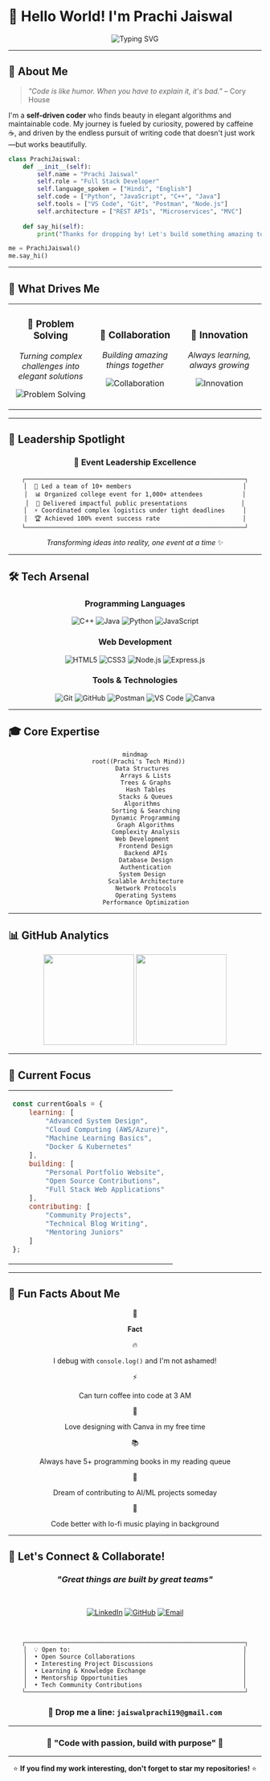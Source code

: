 
# 👋 Hello World! I'm **Prachi Jaiswal**

<div align="center">



![Typing SVG](https://readme-typing-svg.herokuapp.com/?font=Fira+Code&weight=600&size=28&duration=3000&pause=1000&color=36BCF7&center=true&vCenter=true&multiline=true&width=600&height=200&lines=Full+Stack+Developer;Algorithm+Enthusiast;Open+Source+Contributor;Problem+Solving+Ninja)

</div>

----------

## 🎯 **About Me**

> _"Code is like humor. When you have to explain it, it's bad."_ – Cory House

I'm a **self-driven coder** who finds beauty in elegant algorithms and maintainable code. My journey is fueled by curiosity, powered by caffeine ☕, and driven by the endless pursuit of writing code that doesn't just work—but works beautifully.

```python
class PrachiJaiswal:
    def __init__(self):
        self.name = "Prachi Jaiswal"
        self.role = "Full Stack Developer"
        self.language_spoken = ["Hindi", "English"]
        self.code = ["Python", "JavaScript", "C++", "Java"]
        self.tools = ["VS Code", "Git", "Postman", "Node.js"]
        self.architecture = ["REST APIs", "Microservices", "MVC"]
        
    def say_hi(self):
        print("Thanks for dropping by! Let's build something amazing together 🚀")

me = PrachiJaiswal()
me.say_hi()

```

----------

## 🌟 **What Drives Me**

<table> <tr> <td width="33%" align="center">

### 🧠 **Problem Solving**

_Turning complex challenges into elegant solutions_

![Problem Solving](https://img.shields.io/badge/Mindset-Growth-brightgreen?style=for-the-badge)

</td> <td width="33%" align="center">

### 🤝 **Collaboration**

_Building amazing things together_

![Collaboration](https://img.shields.io/badge/Team-Player-blue?style=for-the-badge)

</td> <td width="33%" align="center">

### 🚀 **Innovation**

_Always learning, always growing_

![Innovation](https://img.shields.io/badge/Always-Learning-orange?style=for-the-badge)

</td> </tr> </table>

----------

## 💼 **Leadership Spotlight**

<div align="center">

### 🎪 **Event Leadership Excellence**

```
┌─────────────────────────────────────────────────────────────┐
│  🎯 Led a team of 10+ members                               │
│  📊 Organized college event for 1,000+ attendees           │
│  🎤 Delivered impactful public presentations               │
│  ⚡ Coordinated complex logistics under tight deadlines     │
│  🏆 Achieved 100% event success rate                       │
└─────────────────────────────────────────────────────────────┘

```

_Transforming ideas into reality, one event at a time_ ✨

</div>

----------

## 🛠️ **Tech Arsenal**

<div align="center">

### **Programming Languages**

![C++](https://img.shields.io/badge/C%2B%2B-00599C?style=for-the-badge&logo=c%2B%2B&logoColor=white) ![Java](https://img.shields.io/badge/Java-ED8B00?style=for-the-badge&logo=openjdk&logoColor=white) ![Python](https://img.shields.io/badge/Python-3776AB?style=for-the-badge&logo=python&logoColor=white) ![JavaScript](https://img.shields.io/badge/JavaScript-F7DF1E?style=for-the-badge&logo=javascript&logoColor=black)

### **Web Development**

![HTML5](https://img.shields.io/badge/HTML5-E34F26?style=for-the-badge&logo=html5&logoColor=white) ![CSS3](https://img.shields.io/badge/CSS3-1572B6?style=for-the-badge&logo=css3&logoColor=white) ![Node.js](https://img.shields.io/badge/Node.js-43853D?style=for-the-badge&logo=node.js&logoColor=white) ![Express.js](https://img.shields.io/badge/Express.js-404D59?style=for-the-badge)

### **Tools & Technologies**

![Git](https://img.shields.io/badge/Git-F05032?style=for-the-badge&logo=git&logoColor=white) ![GitHub](https://img.shields.io/badge/GitHub-100000?style=for-the-badge&logo=github&logoColor=white) ![Postman](https://img.shields.io/badge/Postman-FF6C37?style=for-the-badge&logo=postman&logoColor=white) ![VS Code](https://img.shields.io/badge/VS_Code-007ACC?style=for-the-badge&logo=visual-studio-code&logoColor=white) ![Canva](https://img.shields.io/badge/Canva-%2300C4CC.svg?style=for-the-badge&logo=Canva&logoColor=white)

</div>

----------

## 🎓 **Core Expertise**

<div align="center">

```mermaid
mindmap
  root((Prachi's Tech Mind))
    Data Structures
      Arrays & Lists
      Trees & Graphs
      Hash Tables
      Stacks & Queues
    Algorithms
      Sorting & Searching
      Dynamic Programming
      Graph Algorithms
      Complexity Analysis
    Web Development
      Frontend Design
      Backend APIs
      Database Design
      Authentication
    System Design
      Scalable Architecture
      Network Protocols
      Operating Systems
      Performance Optimization

```

</div>

----------

## 📊 **GitHub Analytics**

<div align="center"> <img height="180em" src="https://github-readme-stats.vercel.app/api?username=jaiswalprachi19&show_icons=true&hide_border=true&theme=radical&include_all_commits=true&count_private=true"/> <img height="180em" src="https://github-readme-stats.vercel.app/api/top-langs/?username=jaiswalprachi19&exclude_repo=KNN-Image-Classification&show_icons=true&hide_border=true&layout=compact&langs_count=8&theme=radical"/> </div> <div align="center">



</div>

----------

## 🎯 **Current Focus**

<table> <tr> <td>

```javascript
const currentGoals = {
    learning: [
        "Advanced System Design",
        "Cloud Computing (AWS/Azure)",
        "Machine Learning Basics",
        "Docker & Kubernetes"
    ],
    building: [
        "Personal Portfolio Website",
        "Open Source Contributions",
        "Full Stack Web Applications"
    ],
    contributing: [
        "Community Projects",
        "Technical Blog Writing",
        "Mentoring Juniors"
    ]
};

```

</td> </tr> </table>

----------

## 🌈 **Fun Facts About Me**

<div align="center">

🎯

**Fact**

🔥

I debug with `console.log()` and I'm not ashamed!

⚡

Can turn coffee into code at 3 AM

🎨

Love designing with Canva in my free time

📚

Always have 5+ programming books in my reading queue

🤖

Dream of contributing to AI/ML projects someday

🎵

Code better with lo-fi music playing in background

</div>

----------

## 🤝 **Let's Connect & Collaborate!**

<div align="center">

### _"Great things are built by great teams"_

<br/>

[![LinkedIn](https://img.shields.io/badge/LinkedIn-0077B5?style=for-the-badge&logo=linkedin&logoColor=white)](https://www.linkedin.com/in/prachi-jaiswal-142b75278/) [![GitHub](https://img.shields.io/badge/GitHub-100000?style=for-the-badge&logo=github&logoColor=white)](https://github.com/jaiswalprachi19) [![Email](https://img.shields.io/badge/Email-D14836?style=for-the-badge&logo=gmail&logoColor=white)](mailto:jaiswalprachi19@gmail.com)

<br/>

```
┌─────────────────────────────────────────────────────────────┐
│  💡 Open to:                                                │
│  • Open Source Collaborations                              │
│  • Interesting Project Discussions                         │
│  • Learning & Knowledge Exchange                           │
│  • Mentorship Opportunities                                │
│  • Tech Community Contributions                            │
└─────────────────────────────────────────────────────────────┘

```

### 📧 **Drop me a line:** `jaiswalprachi19@gmail.com`

</div>

----------

<div align="center">

### 🌟 **"Code with passion, build with purpose"** 🌟

----------

⭐ **If you find my work interesting, don't forget to star my repositories!** ⭐

</div>
